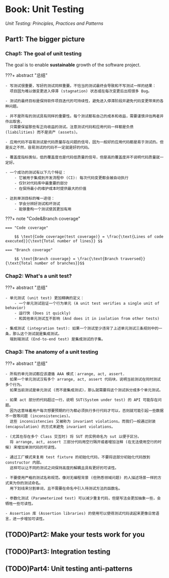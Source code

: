 # Book: Unit Testing

*Unit Testing: Principles, Practices and Patterns*

## Part1: The bigger picture

### Chap1: The goal of unit testing

The goal is to enable **sustainable** growth of the software project.

???+ abstract "总结"

    - 写测试很重要，写好的测试同样重要。不恰当的测试最终会导致和不写测试一样的结果：
      项目因为难以做变更进入停滞 (stagnation) 状态或在每次变更后出现很多 Bug。

    - 测试的最终目标是保持软件项目迭代的可持续性，避免进入停滞阶段并避免代码变更带来的各种问题。

    - 并不是所有的测试具有同样的重要性。每个测试都有自己的成本和收益，需要谨慎评估两者并作出取舍，
      只需要保留那些有正向收益的测试。注意测试代码和应用代码一样都是负债 (liabilities) 而不是资产 (assets)。

    - 应用代码不容易测试是代码质量存在问题的信号，因为一般好的应用代码都是易于测试的。但是反之不然，容易测试的代码不一定就是好的代码。

    - 覆盖度指标类似，低的覆盖度也是代码低质量的信号，但是高的覆盖度并不说明代码质量就一定好。

    - 一个成功的测试有以下几个特征：
        - 它被用于集成到开发流程中 (CI): 每次代码变更都会被自动执行
        - 仅针对代码库中最重要的部分
        - 在保持最小的维护成本时提供最大的价值

    - 达到单测目标的唯一途径：
        - 学会分辨好测试和坏测试
        - 能够重构一个测试使其更加有用

???+ note "Code&Branch coverage"

    === "Code coverage"

        $$ \text{Code coverage(test coverage)} = \frac{\text{Lines of code executed}}{\text{Total number of lines}} $$

    === "Branch coverage"

        $$ \text{Branch coverage} = \frac{\text{Branch traversed}}{\text{Total number of branches}}$$

### Chap2: What's a unit test?

???+ abstract "总结"

    - 单元测试 (unit test) 更加精确的定义：
        - 一个单元测试验证一个行为单元 (A unit test verifies a single unit of behavior)
        - 运行快 (Does it quickly)
        - 和其他单元测试互不影响 (And does it in isolation from other tests)

    - 集成测试 (integration test): 如果一个测试至少违背了上述单元测试三条规则中的一条，那么这个测试就是集成测试。
      端到端测试 (End-to-end test) 是集成测试的子集。


### Chap3: The anatomy of a unit testing

???+ abstract "总结"

    - 所有的单元测试都应该遵循 AAA 模式：arrange, act, assert.
      如果一个单元测试汉有多个 arrange, act, assert 代码块，说明当前测试在同时测试多个行为。
      如果当前测试是单元测试 (而不是集成测试)，那么就需要将这个测试拆分成多个单元测试。

    - 如果 act 部分的代码超过一行，说明 SUT(System under test) 的 API 可能存在问题。
      因为这意味着用户每次想要预期的行为都必须执行多行代码才可以，否则就可能引起一些数据不一致等问题 (inconsistencies)。
      这些 inconsistencies 又被称为 invariant violations。而我们一般通过封装 (encapsulation) 的方式来避免 invariant violations。

    - (尤其在存在多个 Class 交互时) 将 SUT 的实例命名为 sut 以便于区分。
      将 arrange, act, assert 三部分代码用空行隔开或者增加注释 (在无法使用空行的时候) 来增加单测代码的可读性。

    - 通过工厂模式来复用 test fixture 的初始化代码，不要将这部分初始化代码放到 constructor 内部。
      这样可以让不同的测试之间保持高度的解耦且具有更好的可读性。

    - 不要使用严格的测试名称规范。像对无编程背景 (但熟悉领域问题) 的人描述场景一样的方式来为你的测试命名。
      用下划线来分割单词，且不需要在命名中引入待测试方法的函数名。

    - 参数化测试 (Parameterized test) 可以减少重复代码，但是写法会更加抽象一些，会牺牲一些可读性。

    - Assertion 库 (Assertion libraries) 的使用可以使得测试代码读起来更像日常语言，进一步增加可读性。


## (TODO)Part2: Make your tests work for you


## (TODO)Part3: Integration testing


## (TODO)Part4: Unit testing anti-patterns
